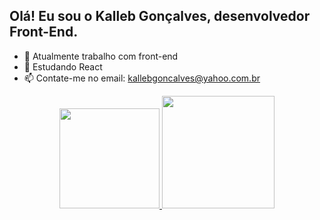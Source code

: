 ## Olá! Eu sou o Kalleb Gonçalves, desenvolvedor Front-End.

- 🔭 Atualmente trabalho com front-end
- 🌱 Estudando React
- 📫 Contate-me no email: kallebgoncalves@yahoo.com.br

<div align="center">
  <a href="https://github.com/kallebgoncalves">
  <img height="160em" src="https://github-readme-stats.vercel.app/api?username=kallebgoncalves&show_icons=true&theme=dracula&include_all_commits=true&count_private=true"/>
  <img height="180em" src="https://github-readme-stats.vercel.app/api/top-langs/?username=kallebgoncalves&layout=compact&langs_count=7&theme=dracula"/>
</div>
